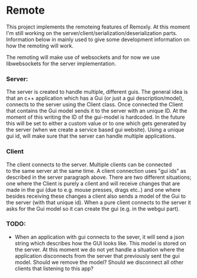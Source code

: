  
 # Remote
 
 This project implements the remoteing features of Remoxly. At this 
 moment I'm still working on the server/client/serialization/deserialization
 parts. Information below in mainly used to give some development information
 on how the remoting will work.

 The remoting will make use of websockets and for now we use libwebsockets 
 for the server implementation. 
 

 ### Server:

 The server is created to handle multiple, different guis. The general idea
 is that an c++ application which has a Gui (or just a gui description/model), 
 connects to the server using the Client class. Once connected the Client that
 contains the Gui model sends it to the server with an unique ID. At the  moment
 of this writing the ID of the gui-model is hardcoded. In the future this will 
 be set to either a custom value or to one which gets generated by the 
 server (when we create a service based gui website). Using a unique gui id, 
 will make sure that the server can handle multiple applications.


 ### Client

 The client connects to the server. Multiple clients can be connected   
 to the same server at the same time. A client connection uses "gui ids"
 as described in the server paragraph above. There are two different 
 situations; one where the Client is purely a client and will receive 
 changes that are made in the gui (due to e.g. mouse presses, drags etc..)
 and one where besides receiving these changes a client also sends a 
 model of the Gui to the server (with that unique id). When a pure client
 connects to the server it asks for the Gui model so it can create the 
 gui (e.g. in the webgui part).


 ### TODO:

 - When an application with gui connects to the sever, it will send a
   json string which describes how the GUI looks like. This model is 
   stored on the server. At this moment we do not yet handle a situation
   where the application disconnects from the server that previously sent
   the gui model. Should we remove the model? Should we disconnect all 
   other clients that listening to this app?

